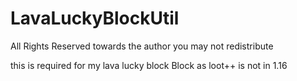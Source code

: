 # LavaLuckyBlockUtil


All Rights Reserved towards the author you may not redistribute 

this is required for my lava lucky block Block as loot++ is not in 1.16
